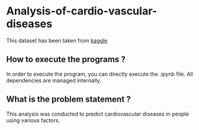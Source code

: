 # Analysis-of-cardio-vascular-diseases

This dataset has been taken from [kaggle](https://www.kaggle.com/sulianova/cardiovascular-disease-dataset) 

## How to execute the programs ?
In order to execute the program, you can directly execute the .ipynb file. All dependencies are managed internally. 

## What is the problem statement ?
This analysis was conducted to predict cardiovascular diseases in people using various factors. 

